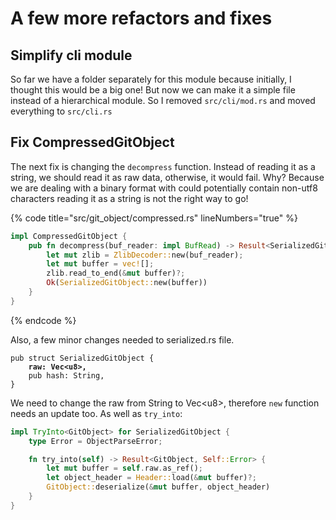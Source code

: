 # A few more refactors and fixes

## Simplify cli module

So far we have a folder separately for this module because initially, I thought this would be a big one! But now we can make it a simple file instead of a hierarchical module. So I removed `src/cli/mod.rs` and moved everything to `src/cli.rs`

## Fix CompressedGitObject

The next fix is changing the `decompress` function. Instead of reading it as a string, we should read it as raw data, otherwise, it would fail. Why? Because we are dealing with a binary format with could potentially contain non-utf8 characters reading it as a string is not the right way to go!

{% code title="src/git_object/compressed.rs" lineNumbers="true" %}
```rust
impl CompressedGitObject {
    pub fn decompress(buf_reader: impl BufRead) -> Result<SerializedGitObject, ObjectParseError> {
        let mut zlib = ZlibDecoder::new(buf_reader);
        let mut buffer = vec![];
        zlib.read_to_end(&mut buffer)?;
        Ok(SerializedGitObject::new(buffer))
    }
}
```
{% endcode %}

Also, a few minor changes needed to serialized.rs file.&#x20;

<pre class="language-rust"><code class="lang-rust">pub struct SerializedGitObject {
<strong>    raw: Vec&#x3C;u8>,
</strong>    pub hash: String,
}
</code></pre>

We need to change the raw from String to Vec\<u8>, therefore `new` function needs an update too. As well as `try_into`:

```rust
impl TryInto<GitObject> for SerializedGitObject {
    type Error = ObjectParseError;

    fn try_into(self) -> Result<GitObject, Self::Error> {
        let mut buffer = self.raw.as_ref();
        let object_header = Header::load(&mut buffer)?;
        GitObject::deserialize(&mut buffer, object_header)
    }
}

```


